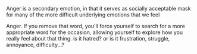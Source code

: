 
Anger is a secondary emotion, in that it serves as socially acceptable mask for many of the more difficult underlying emotions that we feel

Anger. If you remove that word, you'll force yourself to search for a more appropriate word for the occasion, allowing yourself to explore how you really feel about that thing. is it hatred? or is it frustration, struggle, annoyance, difficulty...?

